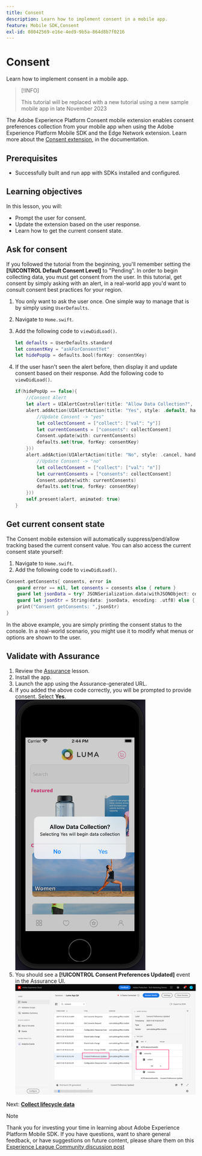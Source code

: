 ```yaml
---
title: Consent
description: Learn how to implement consent in a mobile app.
feature: Mobile SDK,Consent
exl-id: 08042569-e16e-4ed9-9b5a-864d8b7f0216
---
```

# Consent

Learn how to implement consent in a mobile app.

>[!INFO]
>
> This tutorial will be replaced with a new tutorial using a new sample mobile app in late November 2023

The Adobe Experience Platform Consent mobile extension enables consent preferences collection from your mobile app when using the Adobe Experience Platform Mobile SDK and the Edge Network extension. Learn more about the [Consent extension](https://developer.adobe.com/client-sdks/documentation/consent-for-edge-network/), in the documentation.

## Prerequisites

* Successfully built and run app with SDKs installed and configured.

## Learning objectives

In this lesson, you will:

* Prompt the user for consent.
* Update the extension based on the user response.
* Learn how to get the current consent state.

## Ask for consent

If you followed the tutorial from the beginning, you'll remember setting the **[!UICONTROL Default Consent Level]** to "Pending". In order to begin collecting data, you must get consent from the user. In this tutorial, get consent by simply asking with an alert, in a real-world app you'd want to consult consent best practices for your region.

1. You only want to ask the user once. One simple way to manage that is by simply using `UserDefaults`.
1. Navigate to `Home.swift`.
1. Add the following code to `viewDidLoad()`.

    ```swift
    let defaults = UserDefaults.standard
    let consentKey = "askForConsentYet"
    let hidePopUp = defaults.bool(forKey: consentKey)
    ```

1. If the user hasn't seen the alert before, then display it and update consent based on their response. Add the following code to `viewDidLoad()`.

    ```swift
    if(hidePopUp == false){
        //Consent Alert
        let alert = UIAlertController(title: "Allow Data Collection?", message: "Selecting Yes will begin data collection", preferredStyle: .alert)
        alert.addAction(UIAlertAction(title: "Yes", style: .default, handler: { action in
            //Update Consent -> "yes"
            let collectConsent = ["collect": ["val": "y"]]
            let currentConsents = ["consents": collectConsent]
            Consent.update(with: currentConsents)
            defaults.set(true, forKey: consentKey)
        }))
        alert.addAction(UIAlertAction(title: "No", style: .cancel, handler: { action in
            //Update Consent -> "no"
            let collectConsent = ["collect": ["val": "n"]]
            let currentConsents = ["consents": collectConsent]
            Consent.update(with: currentConsents)
            defaults.set(true, forKey: consentKey)
        }))
        self.present(alert, animated: true)
    }
    ```


## Get current consent state

The Consent mobile extension will automatically suppress/pend/allow tracking based the current consent value. You can also access the current consent state yourself:

1. Navigate to `Home.swift`.
1. Add the following code to `viewDidLoad()`.

```swift
Consent.getConsents{ consents, error in
    guard error == nil, let consents = consents else { return }
    guard let jsonData = try? JSONSerialization.data(withJSONObject: consents, options: .prettyPrinted) else { return }
    guard let jsonStr = String(data: jsonData, encoding: .utf8) else { return }
    print("Consent getConsents: ",jsonStr)
}
```

In the above example, you are simply printing the consent status to the console. In a real-world scenario, you might use it to modify what menus or options are shown to the user.

## Validate with Assurance

1. Review the [Assurance](assurance.md) lesson.
1. Install the app.
1. Launch the app using the Assurance-generated URL.
1. If you added the above code correctly, you will be prompted to provide consent. Select **Yes**.
    ![consent popup](assets/mobile-consent-validate.png)
1. You should see a **[!UICONTROL Consent Preferences Updated]** event in the Assurance UI.
    ![validate consent](assets/mobile-consent-update.png)

Next: **[Collect lifecycle data](lifecycle-data.md)**

>[!NOTE]
>
>Thank you for investing your time in learning about Adobe Experience Platform Mobile SDK. If you have questions, want to share general feedback, or have suggestions on future content, please share them on this [Experience League Community discussion post](https://experienceleaguecommunities.adobe.com/t5/adobe-experience-platform-launch/tutorial-discussion-implement-adobe-experience-cloud-in-mobile/td-p/443796)